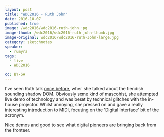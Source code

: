 ```yaml
---
layout: post
title: "WDC2016 - Ruth John"
date: 2016-10-07
published: true
image: /wdc2016/wdc2016-ruth-john.jpg
image-thumb: /wdc2016/wdc2016-ruth-john-thumb.jpg
image-original: wdc2016/wdc2016-ruth-John-large.jpg
category: sketchnotes
speaker:
  - rumyra
tags:
  - live
  - WDC2016

cc: BY-SA
---
```


I've seen Ruth talk [once before][localhost], when she talked about the fiendish sounding shadow DOM. Obviously some kind of mascohist, she attempted live demo of technology and was beset by technical glitches with the in-house projector. Whilst annoying, she pressed on and gave a really interesting introduction to MIDI, focusing on the 'Digital Interface' bit of the acronym.

Nice demos and good to see what digital pioneers are bringing back from the fronteer.

[localhost]: /sketchnotes/port80-spring-localhost-2014-sketchnotes.html

